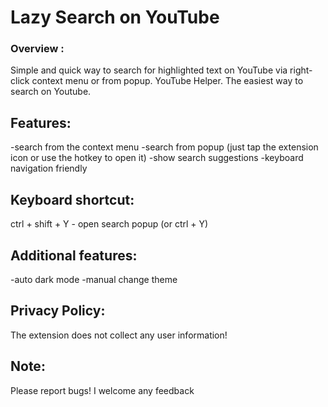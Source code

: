 # Lazy Search on YouTube

### Overview :
  Simple and quick way to search for highlighted text on YouTube via right-click context menu or from popup. YouTube Helper. The easiest way to search on Youtube.

## Features:
  -search from the context menu
  -search from popup (just tap the extension icon or use the hotkey to open it)
  -show search suggestions
  -keyboard navigation friendly

## Keyboard shortcut:
  ctrl + shift + Y - open search popup (or ctrl + Y)

## Additional features:
  -auto dark mode
  -manual change theme

## Privacy Policy:
  The extension does not collect any user information!

## Note:
  Please report bugs! I welcome any feedback
